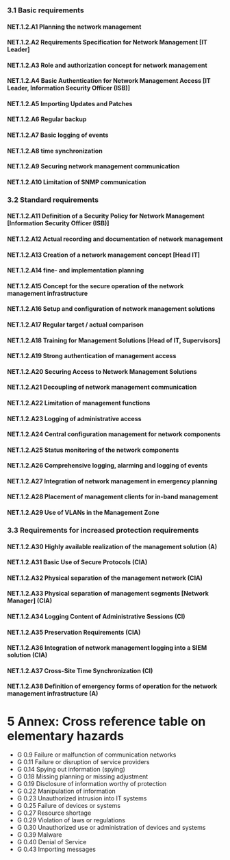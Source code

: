 ### 3.1 Basic requirements
#### NET.1.2.A1 Planning the network management
#### NET.1.2.A2 Requirements Specification for Network Management [IT Leader]
#### NET.1.2.A3 Role and authorization concept for network management
#### NET.1.2.A4 Basic Authentication for Network Management Access [IT Leader, Information Security Officer (ISB)]
#### NET.1.2.A5 Importing Updates and Patches
#### NET.1.2.A6 Regular backup
#### NET.1.2.A7 Basic logging of events
#### NET.1.2.A8 time synchronization
#### NET.1.2.A9 Securing network management communication
#### NET.1.2.A10 Limitation of SNMP communication
### 3.2 Standard requirements
#### NET.1.2.A11 Definition of a Security Policy for Network Management [Information Security Officer (ISB)]
#### NET.1.2.A12 Actual recording and documentation of network management
#### NET.1.2.A13 Creation of a network management concept [Head IT]
#### NET.1.2.A14 fine- and implementation planning
#### NET.1.2.A15 Concept for the secure operation of the network management infrastructure
#### NET.1.2.A16 Setup and configuration of network management solutions
#### NET.1.2.A17 Regular target / actual comparison
#### NET.1.2.A18 Training for Management Solutions [Head of IT, Supervisors]
#### NET.1.2.A19 Strong authentication of management access
#### NET.1.2.A20 Securing Access to Network Management Solutions
#### NET.1.2.A21 Decoupling of network management communication
#### NET.1.2.A22 Limitation of management functions
#### NET.1.2.A23 Logging of administrative access
#### NET.1.2.A24 Central configuration management for network components
#### NET.1.2.A25 Status monitoring of the network components
#### NET.1.2.A26 Comprehensive logging, alarming and logging of events
#### NET.1.2.A27 Integration of network management in emergency planning
#### NET.1.2.A28 Placement of management clients for in-band management
#### NET.1.2.A29 Use of VLANs in the Management Zone
### 3.3 Requirements for increased protection requirements
#### NET.1.2.A30 Highly available realization of the management solution (A)
#### NET.1.2.A31 Basic Use of Secure Protocols (CIA)
#### NET.1.2.A32 Physical separation of the management network (CIA)
#### NET.1.2.A33 Physical separation of management segments [Network Manager] (CIA)
#### NET.1.2.A34 Logging Content of Administrative Sessions (CI)
#### NET.1.2.A35 Preservation Requirements (CIA)
#### NET.1.2.A36 Integration of network management logging into a SIEM solution (CIA)
#### NET.1.2.A37 Cross-Site Time Synchronization (CI)
#### NET.1.2.A38 Definition of emergency forms of operation for the network management infrastructure (A)
# 5 Annex: Cross reference table on elementary hazards
* G 0.9 Failure or malfunction of communication networks
* G 0.11 Failure or disruption of service providers
* G 0.14 Spying out information (spying)
* G 0.18 Missing planning or missing adjustment
* G 0.19 Disclosure of information worthy of protection
* G 0.22 Manipulation of information
* G 0.23 Unauthorized intrusion into IT systems
* G 0.25 Failure of devices or systems
* G 0.27 Resource shortage
* G 0.29 Violation of laws or regulations
* G 0.30 Unauthorized use or administration of devices and systems
* G 0.39 Malware
* G 0.40 Denial of Service
* G 0.43 Importing messages
